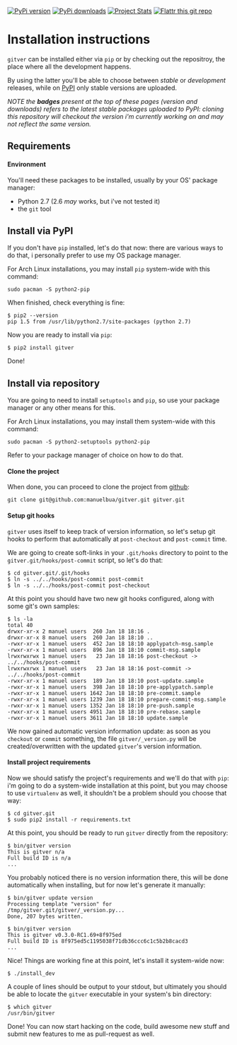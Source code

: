 [![PyPi version](https://pypip.in/v/gitver/badge.png)](https://crate.io/packages/gitver/)
[![PyPi downloads](https://pypip.in/d/gitver/badge.png)](https://crate.io/packages/gitver/)
[![Project Stats](https://ohloh.net/p/gitver/widgets/project_thin_badge.gif)](https://ohloh.net/projects/gitver)
[![Flattr this git repo](http://api.flattr.com/button/flattr-badge-large.png)](https://flattr.com/submit/auto?user_id=manuelbua&url=https://github.com/manuelbua/gitver&title=gitver&language=&tags=github&category=software)

# Installation instructions

`gitver` can be installed either via `pip` or by checking out the repositroy, the place where all the development happens.

By using the latter you'll be able to choose between *stable* or *development* releases, while on [PyPI](https://pypi.python.org/pypi) only stable versions are uploaded.

*NOTE the **badges** present at the top of these pages (version and downloads) refers to the latest stable packages uploaded to PyPI: cloning this repository will checkout the version i'm currently working on and may not reflect the same version.*

## Requirements

#### Environment

You'll need these packages to be installed, usually by your OS' package manager:

- Python 2.7 (2.6 *may* works, but i've not tested it)
- the `git` tool


## Install via PyPI

If you don't have `pip` installed, let's do that now: there are various ways to do that, i personally prefer to use my OS package manager.

For Arch Linux installations, you may install `pip` system-wide with this command:

    sudo pacman -S python2-pip

When finished, check everything is fine:

    $ pip2 --version
    pip 1.5 from /usr/lib/python2.7/site-packages (python 2.7)

Now you are ready to install via `pip`:

    $ pip2 install gitver

Done!

## Install via repository

You are going to need to install `setuptools` and `pip`, so use your package manager or any other means for this.

For Arch Linux installations, you may install them system-wide with this command:

    sudo pacman -S python2-setuptools python2-pip

Refer to your package manager of choice on how to do that.

#### Clone the project

When done, you can proceed to clone the project from [github](https://github.com/manuelbua/gitver):

    git clone git@github.com:manuelbua/gitver.git gitver.git

#### Setup git hooks

`gitver` uses itself to keep track of version information, so let's setup git hooks to perform that automatically at `post-checkout` and `post-commit` time.

We are going to create soft-links in your `.git/hooks` directory to point to the `gitver.git/hooks/post-commit` script, so let's do that:

    $ cd gitver.git/.git/hooks
    $ ln -s ../../hooks/post-commit post-commit
    $ ln -s ../../hooks/post-commit post-checkout

At this point you should have two new git hooks configured, along with some git's own samples:

    $ ls -la
    total 40
    drwxr-xr-x 2 manuel users  260 Jan 18 18:16 .
    drwxr-xr-x 8 manuel users  260 Jan 18 18:10 ..
    -rwxr-xr-x 1 manuel users  452 Jan 18 18:10 applypatch-msg.sample
    -rwxr-xr-x 1 manuel users  896 Jan 18 18:10 commit-msg.sample
    lrwxrwxrwx 1 manuel users   23 Jan 18 18:16 post-checkout -> ../../hooks/post-commit
    lrwxrwxrwx 1 manuel users   23 Jan 18 18:16 post-commit -> ../../hooks/post-commit
    -rwxr-xr-x 1 manuel users  189 Jan 18 18:10 post-update.sample
    -rwxr-xr-x 1 manuel users  398 Jan 18 18:10 pre-applypatch.sample
    -rwxr-xr-x 1 manuel users 1642 Jan 18 18:10 pre-commit.sample
    -rwxr-xr-x 1 manuel users 1239 Jan 18 18:10 prepare-commit-msg.sample
    -rwxr-xr-x 1 manuel users 1352 Jan 18 18:10 pre-push.sample
    -rwxr-xr-x 1 manuel users 4951 Jan 18 18:10 pre-rebase.sample
    -rwxr-xr-x 1 manuel users 3611 Jan 18 18:10 update.sample

We now gained automatic version information update: as soon as you `checkout` or `commit` something, the file `gitver/_version.py` will be created/overwritten with the updated `gitver`'s version information.

#### Install project requirements

Now we should satisfy the project's requirements and we'll do that with `pip`: i'm going to do a system-wide installation at this point, but you may choose to use `virtualenv` as well, it shouldn't be a problem should you choose that way:

    $ cd gitver.git
    $ sudo pip2 install -r requirements.txt

At this point, you should be ready to run `gitver` directly from the repository:

    $ bin/gitver version
    This is gitver n/a
    Full build ID is n/a
    ...

You probably noticed there is no version information there, this will be done automatically when installing, but for now let's generate it manually:

    $ bin/gitver update version
    Processing template "version" for /tmp/gitver.git/gitver/_version.py...
    Done, 207 bytes written.

    $ bin/gitver version
    This is gitver v0.3.0-RC1.69+8f975ed
    Full build ID is 8f975ed5c1195038f71db36ccc6c1c5b2b8cacd3
    ...

Nice! Things are working fine at this point, let's install it system-wide now:

    $ ./install_dev

A couple of lines should be output to your stdout, but ultimately you should be able to locate the `gitver` executable in your system's bin directory:

    $ which gitver
    /usr/bin/gitver

Done! You can now start hacking on the code, build awesome new stuff and submit new features to me as pull-request as well.